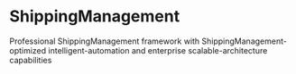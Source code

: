 # ShippingManagement
Professional ShippingManagement framework with ShippingManagement-optimized intelligent-automation and enterprise scalable-architecture capabilities
